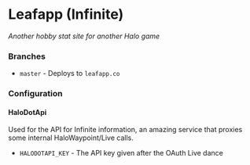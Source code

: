 # Leafapp (Infinite)
_Another hobby stat site for another Halo game_

### Branches
 * `master` - Deploys to `leafapp.co`

### Configuration

#### HaloDotApi
Used for the API for Infinite information, an amazing service that proxies some internal HaloWaypoint/Live calls.

 * `HALODOTAPI_KEY` - The API key given after the OAuth Live dance
